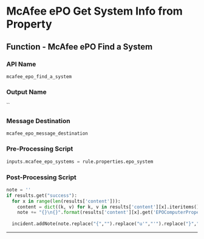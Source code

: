<!--
    DO NOT MANUALLY EDIT THIS FILE
    THIS FILE IS AUTOMATICALLY GENERATED WITH resilient-sdk codegen
-->

# McAfee ePO Get System Info from Property

## Function - McAfee ePO Find a System

### API Name
`mcafee_epo_find_a_system`

### Output Name
``

### Message Destination
`mcafee_epo_message_destination`

### Pre-Processing Script
```python
inputs.mcafee_epo_systems = rule.properties.epo_system
```

### Post-Processing Script
```python
note = ''
if results.get("success"):
  for x in range(len(results['content'])):
    content = dict((k, v) for k, v in results['content'][x].iteritems() if v and "N/A" not in str(v))
    note += "{}\n{}".format(results['content'][x].get('EPOComputerProperties.ComputerName'), str(content))
    
  incident.addNote(note.replace("{","").replace("u'","'").replace("}","\n\n"))
```

---

